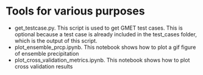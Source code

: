 # Tools for various purposes 
- get_testcase.py. This script is used to get GMET test cases. This is optional because a test case is already included in the test_cases folder, which is the output of this script.
- plot_ensemble_prcp.ipynb. This notebook shows how to plot a gif figure of ensemble precipitation
- plot_cross_validation_metrics.ipynb. This notebook shows how to plot cross validation results

